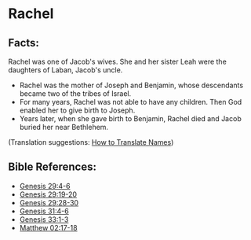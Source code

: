 # Rachel #

## Facts: ##

Rachel was one of Jacob's wives. She and her sister Leah were the daughters of Laban, Jacob's uncle.

* Rachel was the mother of Joseph and Benjamin, whose descendants became two of the tribes of Israel.
* For many years, Rachel was not able to have any children. Then God enabled her to give birth to Joseph.
* Years later, when she gave birth to Benjamin, Rachel died and Jacob buried her near Bethlehem.

(Translation suggestions: [How to Translate Names](en/ta-vol1/translate/man/translate-names))



## Bible References: ##

* [Genesis 29:4-6](en/tn/gen/help/29/04)
* [Genesis 29:19-20](en/tn/gen/help/29/19)
* [Genesis 29:28-30](en/tn/gen/help/29/28)
* [Genesis 31:4-6](en/tn/gen/help/31/04)
* [Genesis 33:1-3](en/tn/gen/help/33/01)
* [Matthew 02:17-18](en/tn/mat/help/02/17)